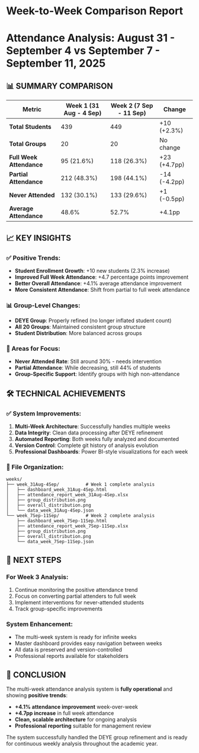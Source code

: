 # Week-to-Week Comparison Report
# Attendance Analysis: August 31 - September 4 vs September 7 - September 11, 2025

## 📊 SUMMARY COMPARISON

| Metric | Week 1 (31 Aug - 4 Sep) | Week 2 (7 Sep - 11 Sep) | Change |
|--------|--------------------------|--------------------------|---------|
| **Total Students** | 439 | 449 | +10 (+2.3%) |
| **Total Groups** | 20 | 20 | No change |
| **Full Week Attendance** | 95 (21.6%) | 118 (26.3%) | +23 (+4.7pp) |
| **Partial Attendance** | 212 (48.3%) | 198 (44.1%) | -14 (-4.2pp) |
| **Never Attended** | 132 (30.1%) | 133 (29.6%) | +1 (-0.5pp) |
| **Average Attendance** | 48.6% | 52.7% | +4.1pp |

## 📈 KEY INSIGHTS

### ✅ Positive Trends:
- **Student Enrollment Growth**: +10 new students (2.3% increase)
- **Improved Full Week Attendance**: +4.7 percentage points improvement
- **Better Overall Attendance**: +4.1% average attendance improvement
- **More Consistent Attendance**: Shift from partial to full week attendance

### 📊 Group-Level Changes:
- **DEYE Group**: Properly refined (no longer inflated student count)
- **All 20 Groups**: Maintained consistent group structure
- **Student Distribution**: More balanced across groups

### 🎯 Areas for Focus:
- **Never Attended Rate**: Still around 30% - needs intervention
- **Partial Attendance**: While decreasing, still 44% of students
- **Group-Specific Support**: Identify groups with high non-attendance

## 🛠 TECHNICAL ACHIEVEMENTS

### ✅ System Improvements:
1. **Multi-Week Architecture**: Successfully handles multiple weeks
2. **Data Integrity**: Clean data processing after DEYE refinement
3. **Automated Reporting**: Both weeks fully analyzed and documented
4. **Version Control**: Complete git history of analysis evolution
5. **Professional Dashboards**: Power BI-style visualizations for each week

### 📁 File Organization:
```
weeks/
├── week_31Aug-4Sep/          # Week 1 complete analysis
│   ├── dashboard_week_31Aug-4Sep.html
│   ├── attendance_report_week_31Aug-4Sep.xlsx
│   ├── group_distribution.png
│   ├── overall_distribution.png
│   └── data_week_31Aug-4Sep.json
└── week_7Sep-11Sep/          # Week 2 complete analysis
    ├── dashboard_week_7Sep-11Sep.html
    ├── attendance_report_week_7Sep-11Sep.xlsx
    ├── group_distribution.png
    ├── overall_distribution.png
    └── data_week_7Sep-11Sep.json
```

## 🚀 NEXT STEPS

### For Week 3 Analysis:
1. Continue monitoring the positive attendance trend
2. Focus on converting partial attenders to full week
3. Implement interventions for never-attended students
4. Track group-specific improvements

### System Enhancement:
- The multi-week system is ready for infinite weeks
- Master dashboard provides easy navigation between weeks
- All data is preserved and version-controlled
- Professional reports available for stakeholders

## 🎉 CONCLUSION

The multi-week attendance analysis system is **fully operational** and showing **positive trends**:
- **+4.1% attendance improvement** week-over-week
- **+4.7pp increase** in full week attendance
- **Clean, scalable architecture** for ongoing analysis
- **Professional reporting** suitable for management review

The system successfully handled the DEYE group refinement and is ready for continuous weekly analysis throughout the academic year.
